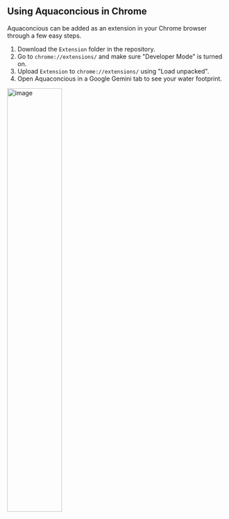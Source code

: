 ## Using Aquaconcious in Chrome
Aquaconcious can be added as an extension in your Chrome browser through a few easy steps.
1. Download the `Extension` folder in the repository.
2. Go to `chrome://extensions/` and make sure "Developer Mode" is turned on.
3. Upload `Extension` to `chrome://extensions/` using "Load unpacked".
4. Open Aquaconcious in a Google Gemini tab to see your water footprint. 

<img width="50%" height="50%" alt="image" src="https://github.com/user-attachments/assets/f353388b-27ed-490f-80c6-a292ff438033" />
